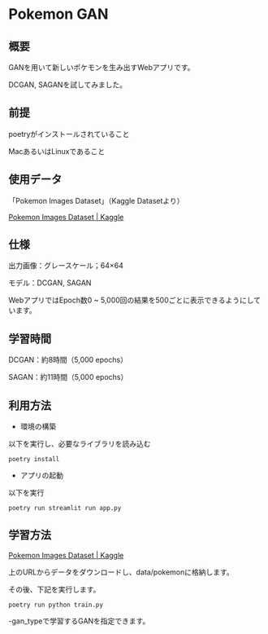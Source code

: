 # Pokemon GAN

## 概要
GANを用いて新しいポケモンを生み出すWebアプリです。

DCGAN, SAGANを試してみました。

## 前提
poetryがインストールされていること

MacあるいはLinuxであること

## 使用データ
「Pokemon Images Dataset」（Kaggle Datasetより）

[Pokemon Images Dataset | Kaggle](https://www.kaggle.com/kvpratama/pokemon-images-dataset)

## 仕様

出力画像：グレースケール；64×64

モデル：DCGAN, SAGAN

WebアプリではEpoch数0 ~ 5,000回の結果を500ごとに表示できるようにしています。

## 学習時間

DCGAN：約8時間（5,000 epochs）

SAGAN：約11時間（5,000 epochs）

## 利用方法

* 環境の構築

以下を実行し、必要なライブラリを読み込む

```
poetry install
```

* アプリの起動

以下を実行

```
poetry run streamlit run app.py
```

## 学習方法

[Pokemon Images Dataset | Kaggle](https://www.kaggle.com/kvpratama/pokemon-images-dataset)

上のURLからデータをダウンロードし、data/pokemonに格納します。

その後、下記を実行します。

```
poetry run python train.py
```

-gan_typeで学習するGANを指定できます。